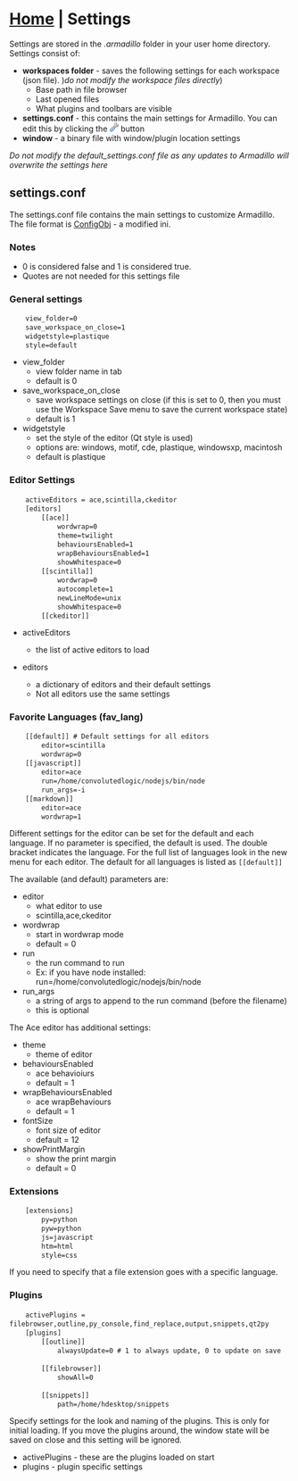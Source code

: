 <link rel="stylesheet" type="text/css" href="doc.css">

# [Home](start.html) | Settings

Settings are stored in the *.armadillo* folder in your user home directory.  Settings consist of:

- **workspaces folder** - saves the following settings for each workspace (json file).  )*do not modify the workspace files directly*)
    - Base path in file browser
    - Last opened files
    - What plugins and toolbars are visible
- **settings.conf** - this contains the main settings for Armadillo. You can edit this by clicking the ![](../img/wrench.png) button
- **window** - a binary file with window/plugin location settings

*Do not modify the default_settings.conf file as any updates to Armadillo will overwrite the settings here*

## settings.conf
The settings.conf file contains the main settings to customize Armadillo.  The file format is [ConfigObj](http://www.voidspace.org.uk/python/configobj.html)  - a modified ini.

### Notes
- 0 is considered false and 1 is considered true.
- Quotes are not needed for this settings file

### General settings
        view_folder=0
        save_workspace_on_close=1
        widgetstyle=plastique
        style=default
- view_folder
    - view folder name in tab
    - default is 0
- save_workspace_on_close
    - save workspace settings on close (if this is set to 0, then you must use the Workspace Save menu to save the current workspace state)
    - default is 1
- widgetstyle
    - set the style of the editor (Qt style is used)
    - options are: windows, motif, cde, plastique, windowsxp, macintosh
    - default is plastique

### Editor Settings
        activeEditors = ace,scintilla,ckeditor
        [editors]
            [[ace]]
                wordwrap=0
                theme=twilight
                behavioursEnabled=1
                wrapBehavioursEnabled=1
                showWhitespace=0
            [[scintilla]]
                wordwrap=0
                autocomplete=1
                newLineMode=unix
                showWhitespace=0
            [[ckeditor]]
- activeEditors
    - the list of active editors to load

- editors
    - a dictionary of editors and their default settings
    - Not all editors use the same settings


### Favorite Languages (fav_lang)
        [[default]] # Default settings for all editors
            editor=scintilla
            wordwrap=0
        [[javascript]]
            editor=ace
            run=/home/convolutedlogic/nodejs/bin/node
            run_args=-i
        [[markdown]]
            editor=ace
            wordwrap=1

Different settings for the editor can be set for the default and each language.  If no parameter is specified, the default is used.  The double bracket indicates the language.  For the full list of languages look in the new menu for each editor.  The default for all languages is listed as `[[default]]`

The available (and default) parameters are:

- editor
    - what editor to use
    - scintilla,ace,ckeditor
- wordwrap
    - start in wordwrap mode
    - default = 0
- run
    - the run command to run
    - Ex: if you have node installed: run=/home/convolutedlogic/nodejs/bin/node
- run_args
    - a string of args to append to the run command (before the filename)
    - this is optional

The Ace editor has additional settings:

- theme
    - theme of editor
- behavioursEnabled
    - ace behavioiurs
    - default = 1
- wrapBehavioursEnabled
    - ace wrapBehaviours
    - default = 1
- fontSize
    - font size of editor
    - default = 12
- showPrintMargin
    - show the print margin
    - default = 0


### Extensions
        [extensions]
            py=python
            pyw=python
            js=javascript
            htm=html
            style=css
If you need to specify that a file extension goes with a specific language.

### Plugins
        activePlugins = filebrowser,outline,py_console,find_replace,output,snippets,qt2py
        [plugins]
            [[outline]]
                alwaysUpdate=0 # 1 to always update, 0 to update on save
        
            [[filebrowser]]
                showAll=0
                
            [[snippets]]
                path=/home/hdesktop/snippets
        
Specify settings for the look and naming of the plugins.  This is only for initial loading.  If you move the plugins around, the window state will be saved on close and this setting will be ignored.

- activePlugins - these are the plugins loaded on start
- plugins - plugin specific settings
